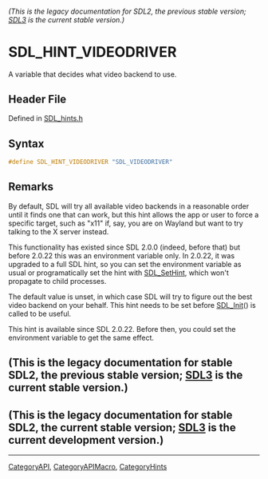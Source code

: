 ###### (This is the legacy documentation for SDL2, the previous stable version; [SDL3](https://wiki.libsdl.org/SDL3/) is the current stable version.)
# SDL_HINT_VIDEODRIVER

A variable that decides what video backend to use.

## Header File

Defined in [SDL_hints.h](https://github.com/libsdl-org/SDL/blob/SDL2/include/SDL_hints.h)

## Syntax

```c
#define SDL_HINT_VIDEODRIVER "SDL_VIDEODRIVER"
```

## Remarks

By default, SDL will try all available video backends in a reasonable order
until it finds one that can work, but this hint allows the app or user to
force a specific target, such as "x11" if, say, you are on Wayland but want
to try talking to the X server instead.

This functionality has existed since SDL 2.0.0 (indeed, before that) but
before 2.0.22 this was an environment variable only. In 2.0.22, it was
upgraded to a full SDL hint, so you can set the environment variable as
usual or programatically set the hint with [SDL_SetHint](SDL_SetHint),
which won't propagate to child processes.

The default value is unset, in which case SDL will try to figure out the
best video backend on your behalf. This hint needs to be set before
[SDL_Init](SDL_Init)() is called to be useful.

This hint is available since SDL 2.0.22. Before then, you could set the
environment variable to get the same effect.

## (This is the legacy documentation for stable SDL2, the previous stable version; [SDL3](https://wiki.libsdl.org/SDL3/) is the current stable version.)



## (This is the legacy documentation for stable SDL2, the current stable version; [SDL3](https://wiki.libsdl.org/SDL3/) is the current development version.)



----
[CategoryAPI](CategoryAPI), [CategoryAPIMacro](CategoryAPIMacro), [CategoryHints](CategoryHints)

